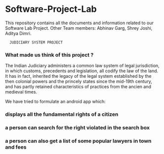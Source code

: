 # Software-Project-Lab
This repository contains all the documents and information related to our Software Lab Project. Other Team members: Abhinav Garg, Shrey Joshi, Aditya Dimri.

      JUDICIARY SYSTEM PROJECT
  
### What made us think of this project ?
The Indian Judiciary administers a common law system of legal jurisdiction, in which customs, precedents and legislation, all codify the law of the land. It has in fact, inherited the legacy of the legal system established by the then colonial powers and the princely states since the mid-19th century, and has partly retained characteristics of practices from the ancien and medieval times.

We have tried to formulate an android app which:
### displays all the fundamental rights of a citizen
### a person can search for the right violated in the search box
### a person can also get a list of some popular lawyers in town and fees
